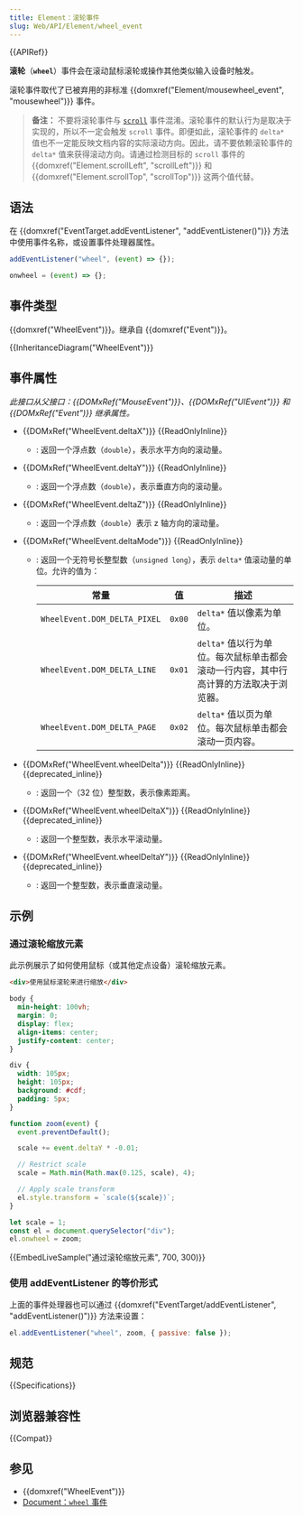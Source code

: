 ```yaml
---
title: Element：滚轮事件
slug: Web/API/Element/wheel_event
---
```


{{APIRef}}

**滚轮**（**`wheel`**）事件会在滚动鼠标滚轮或操作其他类似输入设备时触发。

滚轮事件取代了已被弃用的非标准 {{domxref("Element/mousewheel_event", "mousewheel")}} 事件。

> **备注：** 不要将滚轮事件与 [`scroll`](/zh-CN/docs/Web/API/Document/scroll_event) 事件混淆。滚轮事件的默认行为是取决于实现的，所以不一定会触发 `scroll` 事件。即便如此，滚轮事件的 `delta*` 值也不一定能反映文档内容的实际滚动方向。因此，请不要依赖滚轮事件的 `delta*` 值来获得滚动方向。请通过检测目标的 `scroll` 事件的 {{domxref("Element.scrollLeft", "scrollLeft")}} 和 {{domxref("Element.scrollTop", "scrollTop")}} 这两个值代替。

## 语法

在 {{domxref("EventTarget.addEventListener", "addEventListener()")}} 方法中使用事件名称，或设置事件处理器属性。

```js
addEventListener("wheel", (event) => {});

onwheel = (event) => {};
```

## 事件类型

{{domxref("WheelEvent")}}。继承自 {{domxref("Event")}}。

{{InheritanceDiagram("WheelEvent")}}

## 事件属性

_此接口从父接口：{{DOMxRef("MouseEvent")}}、{{DOMxRef("UIEvent")}} 和 {{DOMxRef("Event")}} 继承属性。_

- {{DOMxRef("WheelEvent.deltaX")}} {{ReadOnlyInline}}
  - : 返回一个浮点数（`double`），表示水平方向的滚动量。
- {{DOMxRef("WheelEvent.deltaY")}} {{ReadOnlyInline}}
  - : 返回一个浮点数（`double`），表示垂直方向的滚动量。
- {{DOMxRef("WheelEvent.deltaZ")}} {{ReadOnlyInline}}
  - : 返回一个浮点数（`double`）表示 z 轴方向的滚动量。
- {{DOMxRef("WheelEvent.deltaMode")}} {{ReadOnlyInline}}

  - : 返回一个无符号长整型数（`unsigned long`），表示 `delta*` 值滚动量的单位。允许的值为：

    | 常量                         | 值     | 描述                                                                                  |
    | ---------------------------- | ------ | ------------------------------------------------------------------------------------- |
    | `WheelEvent.DOM_DELTA_PIXEL` | `0x00` | `delta*` 值以像素为单位。                                                             |
    | `WheelEvent.DOM_DELTA_LINE`  | `0x01` | `delta*` 值以行为单位。每次鼠标单击都会滚动一行内容，其中行高计算的方法取决于浏览器。 |
    | `WheelEvent.DOM_DELTA_PAGE`  | `0x02` | `delta*` 值以页为单位。每次鼠标单击都会滚动一页内容。                                 |

- {{DOMxRef("WheelEvent.wheelDelta")}} {{ReadOnlyInline}} {{deprecated_inline}}
  - : 返回一个（32 位）整型数，表示像素距离。
- {{DOMxRef("WheelEvent.wheelDeltaX")}} {{ReadOnlyInline}} {{deprecated_inline}}
  - : 返回一个整型数，表示水平滚动量。
- {{DOMxRef("WheelEvent.wheelDeltaY")}} {{ReadOnlyInline}} {{deprecated_inline}}
  - : 返回一个整型数，表示垂直滚动量。

## 示例

### 通过滚轮缩放元素

此示例展示了如何使用鼠标（或其他定点设备）滚轮缩放元素。

```html
<div>使用鼠标滚轮来进行缩放</div>
```

```css
body {
  min-height: 100vh;
  margin: 0;
  display: flex;
  align-items: center;
  justify-content: center;
}

div {
  width: 105px;
  height: 105px;
  background: #cdf;
  padding: 5px;
}
```

```js
function zoom(event) {
  event.preventDefault();

  scale += event.deltaY * -0.01;

  // Restrict scale
  scale = Math.min(Math.max(0.125, scale), 4);

  // Apply scale transform
  el.style.transform = `scale(${scale})`;
}

let scale = 1;
const el = document.querySelector("div");
el.onwheel = zoom;
```

{{EmbedLiveSample("通过滚轮缩放元素", 700, 300)}}

### 使用 addEventListener 的等价形式

上面的事件处理器也可以通过 {{domxref("EventTarget/addEventListener", "addEventListener()")}} 方法来设置：

```js
el.addEventListener("wheel", zoom, { passive: false });
```

## 规范

{{Specifications}}

## 浏览器兼容性

{{Compat}}

## 参见

- {{domxref("WheelEvent")}}
- [Document：`wheel` 事件](/zh-CN/docs/Web/API/Document/wheel_event)
